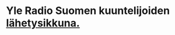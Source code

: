 # Yle Radio Suomen kuuntelijoiden <a href="https://lahetysikkuna.wordpress.com">lähetysikkuna.</a>
<div id="tlkio" data-channel="testikanava" style="width:100%;height:400px;"></div><script async src="http://tlk.io/embed.js" type="text/javascript"></script>
